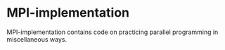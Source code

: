 # MPI-implementation
MPI-implementation contains code on practicing parallel programming in miscellaneous ways.
